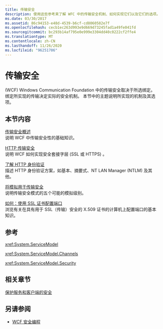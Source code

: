 ```yaml
---
title: 传输安全
description: 使用这些参考来了解 WFC 中的传输安全机制、如何实现它们以及它们的选项。
ms.date: 03/30/2017
ms.assetid: 86c94153-e48d-4539-b6cf-cd8060582e7f
ms.openlocfilehash: cecb1ec263d993e9d669d73245fad1a49fe041fd
ms.sourcegitcommit: bc293b14af795e0e999e3304dd40c0222cf2ffe4
ms.translationtype: MT
ms.contentlocale: zh-CN
ms.lasthandoff: 11/26/2020
ms.locfileid: "96251706"
---
```

# <a name="transport-security"></a>传输安全

 (WCF) Windows Communication Foundation 中的传输安全取决于所选绑定。 绑定所实现的传输决定实际的安全机制。 本节中的主题说明所实现的机制及其选项。  
  
## <a name="in-this-section"></a>本节内容  

 [传输安全概述](transport-security-overview.md)  
 说明 WCF 中传输安全性的基础知识。  
  
 [HTTP 传输安全](http-transport-security.md)  
 说明 WCF 如何实现安全套接字层 (SSL 或 HTTPS) 。  
  
 [了解 HTTP 身份验证](understanding-http-authentication.md)  
 描述 HTTP 身份验证方案，如基本、摘要式、NT LAN Manager (NTLM) 及其他。  
  
 [将模拟用于传输安全](using-impersonation-with-transport-security.md)  
 说明传输安全模式的五个可能的模拟级别。  
  
 [如何：使用 SSL 证书配置端口](how-to-configure-a-port-with-an-ssl-certificate.md)  
 浏览有关在具有用于 SSL（传输）安全的 X.509 证书的计算机上配置端口的基本知识。  
  
## <a name="reference"></a>参考  

 <xref:System.ServiceModel>  
  
 <xref:System.ServiceModel.Channels>  
  
 <xref:System.ServiceModel.Security>  
  
## <a name="related-sections"></a>相关章节  

 [保护服务和客户端的安全](securing-services-and-clients.md)  
  
## <a name="see-also"></a>另请参阅

- [WCF 安全编程](programming-wcf-security.md)
